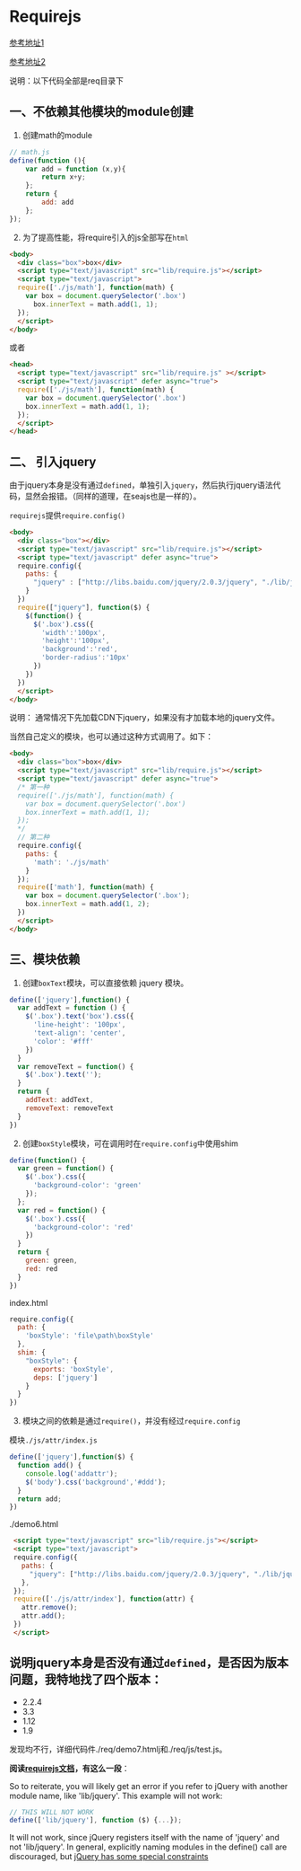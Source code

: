 # Requirejs

[参考地址1](http://www.tuicool.com/articles/FveINvN)

[参考地址2](http://www.imooc.com/video/8242)

说明：以下代码全部是req目录下

## 一、不依赖其他模块的module创建

1. 创建math的module

```javascript
// math.js
define(function (){
    var add = function (x,y){
        return x+y;
    };
    return {
        add: add
    };
});
```
2. 为了提高性能，将require引入的js全部写在`html`

```html
<body>
  <div class="box">box</div>
  <script type="text/javascript" src="lib/require.js"></script>
  <script type="text/javascript">
  require(['./js/math'], function(math) {
    var box = document.querySelector('.box')
      box.innerText = math.add(1, 1);
  });
  </script>
</body>
```
或者

```html
<head>
  <script type="text/javascript" src="lib/require.js" ></script>
  <script type="text/javascript" defer async="true">
  require(['./js/math'], function(math) {
    var box = document.querySelector('.box')
    box.innerText = math.add(1, 1);
  });
  </script>
</head>
```
## 二、 引入jquery

由于jquery本身是没有通过`defined`，单独引入`jquery`，然后执行jquery语法代码，显然会报错。（同样的道理，在seajs也是一样的）。

`requirejs`提供`require.config()`

```html
<body>
  <div class="box"></div>
  <script type="text/javascript" src="lib/require.js"></script>
  <script type="text/javascript" defer async="true">
  require.config({
    paths: {
      "jquery" : ["http://libs.baidu.com/jquery/2.0.3/jquery", "./lib/jquery"],
    }
  })
  require(["jquery"], function($) {
    $(function() {
      $('.box').css({
        'width':'100px',
        'height':'100px',
        'background':'red',
        'border-radius':'10px'
      })
    })
  })
  </script>
</body>
```
说明： 通常情况下先加载CDN下jquery，如果没有才加载本地的jquery文件。

当然自己定义的模块，也可以通过这种方式调用了。如下：

```html
<body>
  <div class="box">box</div>
  <script type="text/javascript" src="lib/require.js"></script>
  <script type="text/javascript" defer async="true">
  /* 第一种
  require(['./js/math'], function(math) {
    var box = document.querySelector('.box')
    box.innerText = math.add(1, 1);
  });
  */
  // 第二种
  require.config({
    paths: {
      'math': './js/math'
    }
  });
  require(['math'], function(math) {
    var box = document.querySelector('.box');
    box.innerText = math.add(1, 2);
  })
  </script>
</body>
```
## 三、模块依赖

1. 创建`boxText`模块，可以直接依赖 jquery 模块。

```javascript
define(['jquery'],function() {
  var addText = function () {
    $('.box').text('box').css({
      'line-height': '100px',
      'text-align': 'center',
      'color': '#fff'
    })
  }
  var removeText = function() {
    $('.box').text('');
  }
  return {
    addText: addText,
    removeText: removeText
  }
})
```
2. 创建`boxStyle`模块，可在调用时在`require.config`中使用shim

```javascript
define(function() {
  var green = function() {
    $('.box').css({
      'background-color': 'green'
    });
  };
  var red = function() {
    $('.box').css({
      'background-color': 'red'
    })
  }
  return {
    green: green,
    red: red
  }
})
```

index.html

```javascript
require.config({
  path: {
    'boxStyle': 'file\path\boxStyle'
  },
  shim: {
    "boxStyle": {
      exports: 'boxStyle',
      deps: ['jquery']
    }
  }
})
```
3.  模块之间的依赖是通过`require()`，并没有经过`require.config`

模块`./js/attr/index.js`

```javascript
define(['jquery'],function($) {
  function add() {
    console.log('addattr');
    $('body').css('background','#ddd');
  }
  return add;
})
```

./demo6.html

```html
 <script type="text/javascript" src="lib/require.js"></script>
 <script type="text/javascript">
 require.config({
   paths: {
     "jquery": ["http://libs.baidu.com/jquery/2.0.3/jquery", "./lib/jquery"],
   },
 });
 require(['./js/attr/index'], function(attr) {
   attr.remove();
   attr.add();
 })
 </script>
```

## 说明jquery本身是否没有通过`defined`，是否因为版本问题，我特地找了四个版本：
- 2.2.4
- 3.3
- 1.12
- 1.9

发现均不行，详细代码件./req/demo7.htmlj和./req/js/test.js。

**阅读[requirejs文档](http://requirejs.org/docs/jquery.html#intro)，有这么一段**：

So to reiterate, you will likely get an error if you refer to jQuery with another module name, like 'lib/jquery'. This example will not work:

```javascript
// THIS WILL NOT WORK
define(['lib/jquery'], function ($) {...});
```

It will not work, since jQuery registers itself with the name of 'jquery' and not 'lib/jquery'. In general, explicitly naming modules in the define() call are discouraged, but [jQuery has some special constraints](https://github.com/requirejs/requirejs/wiki/Updating-existing-libraries#anon)